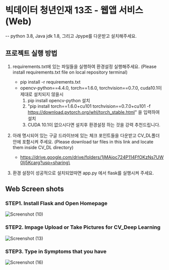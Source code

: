 # 빅데이터 청년인재 13조 - 웹앱 서비스 (Web)
-- python 3.8, Java jdk 1.8, 그리고 Jpype를 다운받고 설치해주세요.

## 프로젝트 실행 방법
1. requirements.txt에 있는 파일들을 실행하여 환경설정 실행해주세요.
(Please install requirements.txt file on local repository terminal)

    - pip install -r requirements.txt
    - opencv-python==4.4.0, torch==1.6.0, torchvision==0.7.0, cuda10.1이 제대로 설치되지 않을시
        1. pip install opencv-python 설치
        2. "pip install torch==1.6.0+cu101 torchvision==0.7.0+cu101 -f https://download.pytorch.org/whl/torch_stable.html"
            을 입력하여 설치
        3. CUDA 10.1이 없으시다면 설치후 환경설정 하는 것을 강력 추천드립니다.

2. 아래 명시되어 있는 구글 드라이브에 있는 체크 포인트들을 다운받고 CV_DL폴더 안에 포함시켜 주세요.
(Please download tar files in this link and locate them inside CV_DL directory)
    - https://drive.google.com/drive/folders/1jMAioc724P114FfOKzNs7UW0Ij5Kcarg?usp=sharing\
      
3. 환경 설정이 성공적으로 설치되었따면 app.py 에서 flask를 실행시켜 주세요.

## Web Screen shots
    
### STEP1. Install Flask and Open Homepage
![Screenshot (10)](https://user-images.githubusercontent.com/52299657/91724925-f25f0c00-ebd8-11ea-8470-2c33ddd9423c.png) 
### STEP2. Impage Upload or Take Pictures for CV_Deep Learning
![Screenshot (13)](https://user-images.githubusercontent.com/52299657/91724972-fee36480-ebd8-11ea-9988-95fcf80d0841.png)
### STEP3. Type in Symptoms that you have
![Screenshot (16)](https://user-images.githubusercontent.com/52299657/91725229-6699af80-ebd9-11ea-80c0-2a7ef44f3fb9.png)
